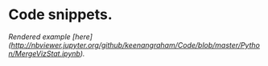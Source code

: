 
# Code snippets. #

*Rendered example [here] (http://nbviewer.jupyter.org/github/keenangraham/Code/blob/master/Python/MergeVizStat.ipynb).*
